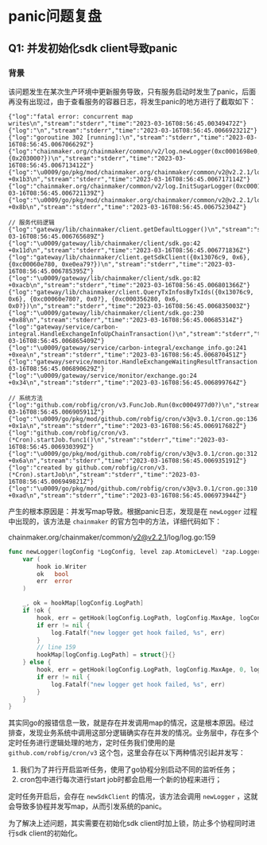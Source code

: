 # panic问题复盘

## Q1: 并发初始化sdk client导致panic

### 背景

该问题发生在某次生产环境中更新服务导致，只有服务启动时发生了panic，后面再没有出现过，由于查看服务的容器日志，将发生panic的地方进行了截取如下：

```log
{"log":"fatal error: concurrent map writes\n","stream":"stderr","time":"2023-03-16T08:56:45.00349472Z"}
{"log":"\n","stream":"stderr","time":"2023-03-16T08:56:45.006692321Z"}
{"log":"goroutine 302 [running]:\n","stream":"stderr","time":"2023-03-16T08:56:45.006706629Z"}
{"log":"chainmaker.org/chainmaker/common/v2/log.newLogger(0xc0001698e0, {0x203000?})\n","stream":"stderr","time":"2023-03-16T08:56:45.006713412Z"}
{"log":"\u0009/go/pkg/mod/chainmaker.org/chainmaker/common/v2@v2.2.1/log/log.go:159 +0x1b3\n","stream":"stderr","time":"2023-03-16T08:56:45.006717114Z"}
{"log":"chainmaker.org/chainmaker/common/v2/log.InitSugarLogger(0xc0001698e0)\n","stream":"stderr","time":"2023-03-16T08:56:45.006721139Z"}
{"log":"\u0009/go/pkg/mod/chainmaker.org/chainmaker/common/v2@v2.2.1/log/log.go:141 +0x8b\n","stream":"stderr","time":"2023-03-16T08:56:45.006752304Z"}

// 服务代码逻辑
{"log":"gateway/lib/chainmaker/client.getDefaultLogger()\n","stream":"stderr","time":"2023-03-16T08:56:45.006765689Z"}
{"log":"\u0009/gateway/lib/chainmaker/client/sdk.go:42 +0x11d\n","stream":"stderr","time":"2023-03-16T08:56:45.006771836Z"}
{"log":"gateway/lib/chainmaker/client.getSdkClient({0x13076c9, 0x6}, {0xc00060e780, 0xe0ea79?})\n","stream":"stderr","time":"2023-03-16T08:56:45.006785395Z"}
{"log":"\u0009/gateway/lib/chainmaker/client/sdk.go:82 +0xacb\n","stream":"stderr","time":"2023-03-16T08:56:45.006801366Z"}
{"log":"gateway/lib/chainmaker/client.QueryTxInfosByTxIds({0x13076c9, 0x6}, {0xc00060e780?, 0x0?}, {0xc000356280, 0x6, 0x0?})\n","stream":"stderr","time":"2023-03-16T08:56:45.006835003Z"}
{"log":"\u0009/gateway/lib/chainmaker/client/sdk.go:230 +0x88\n","stream":"stderr","time":"2023-03-16T08:56:45.00685314Z"}
{"log":"gateway/service/carbon-integral.HandleExchangeInfoUpChainTransaction()\n","stream":"stderr","time":"2023-03-16T08:56:45.006865409Z"}
{"log":"\u0009/gateway/service/carbon-integral/exchange_info.go:241 +0xea\n","stream":"stderr","time":"2023-03-16T08:56:45.006870451Z"}
{"log":"gateway/service/monitor.HandleExchangeWaitingResultTransaction.func1()\n","stream":"stderr","time":"2023-03-16T08:56:45.006890629Z"}
{"log":"\u0009/gateway/service/monitor/exchange.go:24 +0x34\n","stream":"stderr","time":"2023-03-16T08:56:45.006899764Z"}

// 系统方法
{"log":"github.com/robfig/cron/v3.FuncJob.Run(0xc0004977d0?)\n","stream":"stderr","time":"2023-03-16T08:56:45.006905911Z"}
{"log":"\u0009/go/pkg/mod/github.com/robfig/cron/v3@v3.0.1/cron.go:136 +0x1a\n","stream":"stderr","time":"2023-03-16T08:56:45.006917682Z"}
{"log":"github.com/robfig/cron/v3.(*Cron).startJob.func1()\n","stream":"stderr","time":"2023-03-16T08:56:45.006930399Z"}
{"log":"\u0009/go/pkg/mod/github.com/robfig/cron/v3@v3.0.1/cron.go:312 +0x6a\n","stream":"stderr","time":"2023-03-16T08:56:45.006935191Z"}
{"log":"created by github.com/robfig/cron/v3.(*Cron).startJob\n","stream":"stderr","time":"2023-03-16T08:56:45.006949821Z"}
{"log":"\u0009/go/pkg/mod/github.com/robfig/cron/v3@v3.0.1/cron.go:310 +0xad\n","stream":"stderr","time":"2023-03-16T08:56:45.006973944Z"}
```

产生的根本原因是：并发写map导致。根据panic日志，发现是在 `newLogger` 过程中出现的，该方法是 `chainmaker` 的官方包中的方法，详细代码如下：

chainmaker.org/chainmaker/common/v2@v2.2.1/log/log.go:159 

```go
func newLogger(logConfig *LogConfig, level zap.AtomicLevel) *zap.Logger {
	var (
		hook io.Writer
		ok   bool
		err  error
	)

	_, ok = hookMap[logConfig.LogPath]
	if !ok {
		hook, err = getHook(logConfig.LogPath, logConfig.MaxAge, logConfig.RotationTime, logConfig.RotationSize)
		if err != nil {
			log.Fatalf("new logger get hook failed, %s", err)
		}
		// line 159
		hookMap[logConfig.LogPath] = struct{}{}
	} else {
		hook, err = getHook(logConfig.LogPath, logConfig.MaxAge, 0, logConfig.RotationSize)
		if err != nil {
			log.Fatalf("new logger get hook failed, %s", err)
		}
	}
}
```

其实同go的报错信息一致，就是存在并发调用map的情况，这是根本原因。经过排查，发现业务系统中调用这部分逻辑确实存在并发的情况。业务层中，存在多个定时任务进行逻辑处理的地方，定时任务我们使用的是 `github.com/robfig/cron/v3` 这个包，这里会存在以下两种情况引起并发写：

1. 我们为了并行开启监听任务，使用了go协程分别启动不同的监听任务；
2. cron包中进行每次进行start job时都会启用一个新的协程来进行；

定时任务开启后，会存在 `newSdkClient` 的情况，该方法会调用 `newLogger` ，这就会导致多协程并发写map，从而引发系统的panic。

为了解决上述问题，其实需要在初始化sdk client时加上锁，防止多个协程同时进行sdk client的初始化。